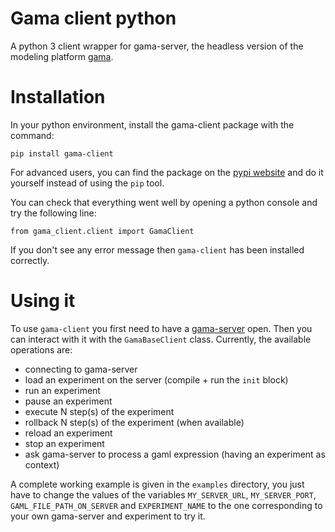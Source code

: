 # Gama client python
 A python 3 client wrapper for gama-server, the headless version of the modeling platform [gama](https://gama-platform.org/).

# Installation
In your python environment, install the gama-client package with the command:

```
pip install gama-client
```

For advanced users, you can find the package on the [pypi website](https://pypi.org/project/gama-client/) and do it yourself instead of using the `pip` tool.

You can check that everything went well by opening a python console and try the following line:

```
from gama_client.client import GamaClient
```

If you don't see any error message then `gama-client` has been installed correctly.


# Using it

To use `gama-client` you first need to have a [gama-server](https://gama-platform.org/wiki/HeadlessServer) open. Then you can interact with it with the `GamaBaseClient` class.
Currently, the available operations are:
 * connecting to gama-server
 * load an experiment on the server (compile + run the `init` block)
 * run an experiment
 * pause an experiment
 * execute N step(s) of the experiment
 * rollback N step(s) of the experiment (when available)
 * reload an experiment
 * stop an experiment
 * ask gama-server to process a gaml expression (having an experiment as context)
 
 A complete working example is given in the `examples` directory, you just have to change the values of the variables `MY_SERVER_URL`, `MY_SERVER_PORT`, `GAML_FILE_PATH_ON_SERVER` and `EXPERIMENT_NAME` to the one corresponding to your own gama-server and experiment to try it.
 
 
